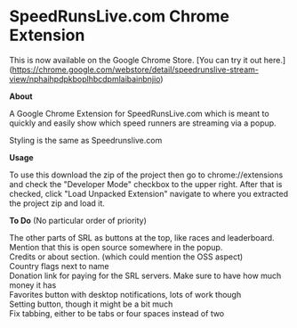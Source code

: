 SpeedRunsLive.com Chrome Extension
==================

This is now available on the Google Chrome Store. [You can try it out here.]
(https://chrome.google.com/webstore/detail/speedrunslive-stream-view/nphaihpdpkboplhbcdpmlaibainbnjio)

**About**

A Google Chrome Extension for SpeedRunsLive.com which is meant to quickly and easily show which speed runners 
are streaming via a popup.

Styling is the same as Speedrunslive.com

**Usage**

To use this download the zip of the project then go to chrome://extensions and check the "Developer Mode" checkbox 
to the upper right. After that is checked, click "Load Unpacked Extension" navigate to where you extracted the project 
zip and load it.


**To Do** (No particular order of priority)  

The other parts of SRL as buttons at the top, like races and leaderboard.  
Mention that this is open source somewhere in the popup.  
Credits or about section. (which could mention the OSS aspect)  
Country flags next to name  
Donation link for paying for the SRL servers. Make sure to have how much money it has  
Favorites button with desktop notifications, lots of work though   
Setting button, though it might be a bit much  
Fix tabbing, either to be tabs or four spaces instead of two
